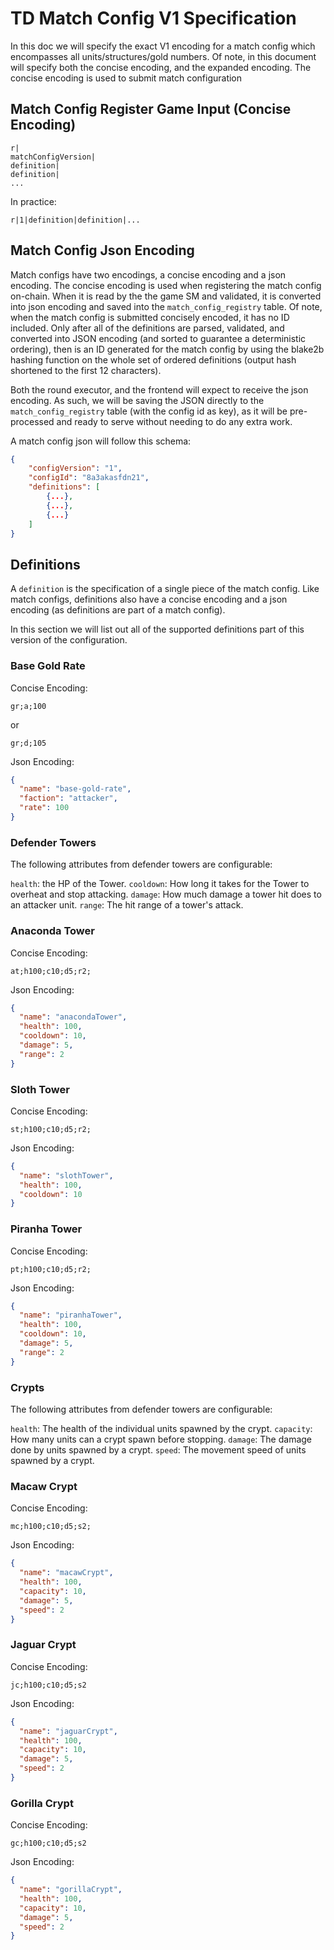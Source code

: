 # TD Match Config V1 Specification

In this doc we will specify the exact V1 encoding for a match config which encompasses all units/structures/gold numbers. Of note, in this document will specify both the concise encoding, and the expanded encoding. The concise encoding is used to submit match configuration

## Match Config Register Game Input (Concise Encoding)

```
r|
matchConfigVersion|
definition|
definition|
...
```

In practice:

```
r|1|definition|definition|...
```

## Match Config Json Encoding

Match configs have two encodings, a concise encoding and a json encoding. The concise encoding is used when registering the match config on-chain. When it is read by the the game SM and validated, it is converted into json encoding and saved into the `match_config_registry` table. Of note, when the match config is submitted concisely encoded, it has no ID included. Only after all of the definitions are parsed, validated, and converted into JSON encoding (and sorted to guarantee a deterministic ordering), then is an ID generated for the match config by using the blake2b hashing function on the whole set of ordered definitions (output hash shortened to the first 12 characters).

Both the round executor, and the frontend will expect to receive the json encoding. As such, we will be saving the JSON directly to the `match_config_registry` table (with the config id as key), as it will be pre-processed and ready to serve without needing to do any extra work.

A match config json will follow this schema:

```json
{
    "configVersion": "1",
    "configId": "8a3akasfdn21",
    "definitions": [
        {...},
        {...},
        {...}
    ]
}
```

## Definitions

A `definition` is the specification of a single piece of the match config. Like match configs, definitions also have a concise encoding and a json encoding (as definitions are part of a match config).

In this section we will list out all of the supported definitions part of this version of the configuration.

### Base Gold Rate

Concise Encoding:

```
gr;a;100
```

or

```
gr;d;105
```

Json Encoding:

```json
{
  "name": "base-gold-rate",
  "faction": "attacker",
  "rate": 100
}
```
### Defender Towers

The following attributes from defender towers are configurable:

`health`: the HP of the Tower.
`cooldown`: How long it takes for the Tower to overheat and stop attacking. 
`damage`: How much damage a tower hit does to an attacker unit.
`range`: The hit range of a tower's attack.
### Anaconda Tower

Concise Encoding:

```
at;h100;c10;d5;r2;
```

Json Encoding:

```json
{
  "name": "anacondaTower",
  "health": 100,
  "cooldown": 10,
  "damage": 5,
  "range": 2
}
```

### Sloth Tower

Concise Encoding:

```
st;h100;c10;d5;r2;
```

Json Encoding:

```json
{
  "name": "slothTower",
  "health": 100,
  "cooldown": 10
}
```

### Piranha Tower

Concise Encoding:

```
pt;h100;c10;d5;r2;
```

Json Encoding:

```json
{
  "name": "piranhaTower",
  "health": 100,
  "cooldown": 10,
  "damage": 5,
  "range": 2
}
```

### Crypts
The following attributes from defender towers are configurable:

`health`: The health of the individual units spawned by the crypt.
`capacity`: How many units can a crypt spawn before stopping.
`damage`: The damage done by units spawned by a crypt.
`speed`: The movement speed of units spawned by a crypt.

### Macaw Crypt

Concise Encoding:

```
mc;h100;c10;d5;s2;
```

Json Encoding:

```json
{
  "name": "macawCrypt",
  "health": 100,
  "capacity": 10,
  "damage": 5,
  "speed": 2
}
```

### Jaguar Crypt

Concise Encoding:

```
jc;h100;c10;d5;s2
```

Json Encoding:

```json
{
  "name": "jaguarCrypt",
  "health": 100,
  "capacity": 10,
  "damage": 5,
  "speed": 2
}
```

### Gorilla Crypt

Concise Encoding:

```
gc;h100;c10;d5;s2
```

Json Encoding:

```json
{
  "name": "gorillaCrypt",
  "health": 100,
  "capacity": 10,
  "damage": 5,
  "speed": 2
}
```